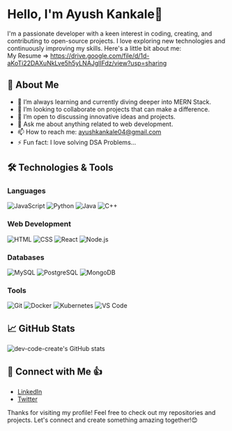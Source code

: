 # Hello, I'm Ayush Kankale👋
I'm a passionate developer with a keen interest in coding, creating, and contributing to open-source projects. I love exploring new technologies and continuously improving my skills. Here's a little bit about me: <br/>
My Resume => https://drive.google.com/file/d/1d-aKoTi22DAXuNkLve5h5yLNAJglIFdz/view?usp=sharing

## 🚀 About Me
- 🌱 I’m always learning and currently diving deeper into MERN Stack.
- 👯 I’m looking to collaborate on projects that can make a difference.
- 🤔 I’m open to discussing innovative ideas and projects.
- 💬 Ask me about anything related to web development.
- 📫 How to reach me: ayushkankale04@gmail.com 
- ⚡ Fun fact: I love solving DSA Problems...

## 🛠️ Technologies & Tools

### Languages
![JavaScript](https://img.shields.io/badge/-JavaScript-333?style=flat&logo=javascript)
![Python](https://img.shields.io/badge/-Python-333?style=flat&logo=python)
![Java](https://img.shields.io/badge/-Java-333?style=flat&logo=java)
![C++](https://img.shields.io/badge/-C++-333?style=flat&logo=cplusplus)

### Web Development
![HTML](https://img.shields.io/badge/-HTML-333?style=flat&logo=html5)
![CSS](https://img.shields.io/badge/-CSS-333?style=flat&logo=css3&logoColor=1572B6)
![React](https://img.shields.io/badge/-React-333?style=flat&logo=react)
![Node.js](https://img.shields.io/badge/-Node.js-333?style=flat&logo=node.js)

### Databases
![MySQL](https://img.shields.io/badge/-MySQL-333?style=flat&logo=mysql)
![PostgreSQL](https://img.shields.io/badge/-PostgreSQL-333?style=flat&logo=postgresql)
![MongoDB](https://img.shields.io/badge/-MongoDB-333?style=flat&logo=mongodb)

### Tools
![Git](https://img.shields.io/badge/-Git-333?style=flat&logo=git)
![Docker](https://img.shields.io/badge/-Docker-333?style=flat&logo=docker)
![Kubernetes](https://img.shields.io/badge/-Kubernetes-333?style=flat&logo=kubernetes)
![VS Code](https://img.shields.io/badge/-VS%20Code-333?style=flat&logo=visualstudiocode)

## 📈 GitHub Stats
![dev-code-create's GitHub stats](https://github-readme-stats.vercel.app/api?username=dev-code-create&show_icons=true&theme=radical)

## 🔗 Connect with Me 👍
- [LinkedIn](https://www.linkedin.com/in/ayush-kankale)
- [Twitter](https://x.com/AyushKanka74608)

Thanks for visiting my profile! Feel free to check out my repositories and projects. Let's connect and create something amazing together!😊
